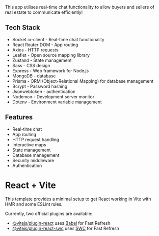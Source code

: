 This app utilises real-time chat functionality to allow buyers and sellers of real estate to communicate efficiently!

## Tech Stack

- Socket.io-client - Real-time chat functionality
- React Router DOM - App routing
- Axios - HTTP requests
- Leaflet - Open source mapping library
- Zustand - State management
- Sass - CSS design
- Express - Web framework for Node.js
- MongoDB - database
- Prisma - ORM (Object-Relational Mapping) for database management
- Bcrypt - Password hashing
- Jsonwebtoken - authentication
- Nodemon - Development server monitor
- Dotenv - Environment variable management

## Features

- Real-time chat
- App routing
- HTTP request handling
- Interactive maps
- State management
- Database management
- Security middleware
- Authentication


# React + Vite

This template provides a minimal setup to get React working in Vite with HMR and some ESLint rules.

Currently, two official plugins are available:

- [@vitejs/plugin-react](https://github.com/vitejs/vite-plugin-react/blob/main/packages/plugin-react/README.md) uses [Babel](https://babeljs.io/) for Fast Refresh
- [@vitejs/plugin-react-swc](https://github.com/vitejs/vite-plugin-react-swc) uses [SWC](https://swc.rs/) for Fast Refresh
